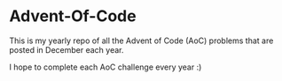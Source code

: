 # Advent-Of-Code
This is my yearly repo of all the Advent of Code (AoC) problems that are posted in December each year.

I hope to complete each AoC challenge every year :)
